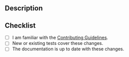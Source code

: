 ## Description

<!-- Provide a standalone description of changes in this PR. -->

<!-- Reference any issues closed by this PR with "closes #1234". -->

<!-- Note: The pull request title will be included in the CHANGELOG. -->

## Checklist

- [ ] I am familiar with the [Contributing Guidelines](https://github.com/rapidsai/cudf/blob/HEAD/CONTRIBUTING.md).
- [ ] New or existing tests cover these changes.
- [ ] The documentation is up to date with these changes.
